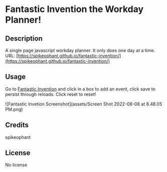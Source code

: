 # Fantastic Invention the Workday Planner!

## Description

A single page javascript workday planner.  It only does one day at a time. 
URL: [https://spikeophant.github.io/fantastic-invention/](https://spikeophant.github.io/fantastic-invention/)

## Usage

Go to [Fantastic Invention](https://spikeophant.github.io/fantastic-invention/) and click in a box to add an event, click save to persist through reloads.  Click reset to reset!
  
![Fantastic Invetion Screenshot](assets/Screen Shot 2022-08-08 at 8.48.05 PM.png)
    
## Credits

spikeophant

## License

No license

